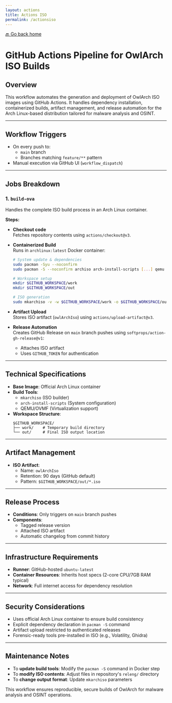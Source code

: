 ```yaml
---
layout: actions
title: Actions ISO
permalink: /actionsiso
---
```


[🔙 Go back home](/)

# GitHub Actions Pipeline for OwlArch ISO Builds

## Overview  
This workflow automates the generation and deployment of OwlArch ISO images using GitHub Actions. It handles dependency installation, containerized builds, artifact management, and release automation for the Arch Linux-based distribution tailored for malware analysis and OSINT.

---

## Workflow Triggers  
- On every push to:  
  - `main` branch  
  - Branches matching `feature/**` pattern  
- Manual execution via GitHub UI (`workflow_dispatch`)

---

## Jobs Breakdown  
### 1. `build-ova`  
Handles the complete ISO build process in an Arch Linux container.  

**Steps:**  
- **Checkout code**  
  Fetches repository contents using `actions/checkout@v3`.  

- **Containerized Build**  
  Runs in `archlinux:latest` Docker container:  
  ```bash  
  # System update & dependencies  
  sudo pacman -Syu --noconfirm  
  sudo pacman -S --noconfirm archiso arch-install-scripts [...] qemu shellcheck python-docutils  

  # Workspace setup  
  mkdir $GITHUB_WORKSPACE/work  
  mkdir $GITHUB_WORKSPACE/out  

  # ISO generation  
  sudo mkarchiso -v -w $GITHUB_WORKSPACE/work -o $GITHUB_WORKSPACE/out  
  ```  

- **Artifact Upload**  
  Stores ISO artifact (`owlArchIso`) using `actions/upload-artifact@v3`.  

- **Release Automation**  
  Creates GitHub Release on `main` branch pushes using `softprops/action-gh-release@v1`:  
  - Attaches ISO artifact  
  - Uses `GITHUB_TOKEN` for authentication  

---

## Technical Specifications  
- **Base Image**: Official Arch Linux container  
- **Build Tools**:  
  - `mkarchiso` (ISO builder)  
  - `arch-install-scripts` (System configuration)  
  - QEMU/OVMF (Virtualization support)  
- **Workspace Structure**:  
  ```  
  $GITHUB_WORKSPACE/  
  ├── work/    # Temporary build directory  
  └── out/     # Final ISO output location  
  ```  

---

## Artifact Management  
- **ISO Artifact**:  
  - Name: `owlArchIso`  
  - Retention: 90 days (GitHub default)  
  - Pattern: `$GITHUB_WORKSPACE/out/*.iso`  

---

## Release Process  
- **Conditions**: Only triggers on `main` branch pushes  
- **Components**:  
  - Tagged release version  
  - Attached ISO artifact  
  - Automatic changelog from commit history  

---

## Infrastructure Requirements  
- **Runner**: GitHub-hosted `ubuntu-latest`  
- **Container Resources**: Inherits host specs (2-core CPU/7GB RAM typical)  
- **Network**: Full internet access for dependency resolution  

---

## Security Considerations  
- Uses official Arch Linux container to ensure build consistency  
- Explicit dependency declaration in `pacman -S` command  
- Artifact upload restricted to authenticated releases  
- Forensic-ready tools pre-installed in ISO (e.g., Volatility, Ghidra)  

---

## Maintenance Notes  
- To **update build tools**: Modify the `pacman -S` command in Docker step  
- To **modify ISO contents**: Adjust files in repository's `releng/` directory  
- To **change output format**: Update `mkarchiso` parameters  

This workflow ensures reproducible, secure builds of OwlArch for malware analysis and OSINT operations.  